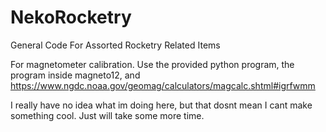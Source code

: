 # NekoRocketry
General Code For Assorted Rocketry Related Items

For magnetometer calibration. Use the provided python program, the program inside magneto12, and https://www.ngdc.noaa.gov/geomag/calculators/magcalc.shtml#igrfwmm

I really have no idea what im doing here, but that dosnt mean I cant make something cool. Just will take some more time.
